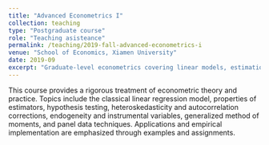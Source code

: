 ```yaml
---
title: "Advanced Econometrics I"
collection: teaching
type: "Postgraduate course"
role: "Teaching asisteance"
permalink: /teaching/2019-fall-advanced-econometrics-i
venue: "School of Economics, Xiamen University"
date: 2019-09
excerpt: "Graduate-level econometrics covering linear models, estimation and inference, heteroskedasticity and autocorrelation, endogeneity and instrumental variables, and panel data methods."
---
```


This course provides a rigorous treatment of econometric theory and practice.
Topics include the classical linear regression model, properties of estimators, hypothesis testing, heteroskedasticity and autocorrelation corrections, endogeneity and instrumental variables, generalized method of moments, and panel data techniques.
Applications and empirical implementation are emphasized through examples and assignments.
